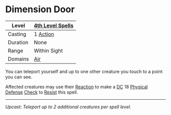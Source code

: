 # Dimension Door

| Level    | [4th Level Spells](4th%20Level%20Spells.md)         |
| -------- | --------------------------------------------------- |
| Casting  | 1 [Action](../../../../Game%20Procedures/Core%20Procedures/Action.md) |
| Duration | None                                                |
| Range    | Within Sight                                        |
| Domains  | [Air](../../Spell%20Domains/Air.md)              |

You can teleport yourself and up to one other creature you touch to a point you can see.

Affected creatures may use their [Reaction](../../../../Game%20Procedures/Combat/Reaction.md) to make a [DC](../../../../Game%20Procedures/Core%20Procedures/DC.md) 18 [Physical Defense](../../../../Player%20Characters/Derived%20Statistics/Physical%20Defense.md) [Check](../../../../Game%20Procedures/Core%20Procedures/Check.md) to [Resist](../../Resist.md) this spell.

---
*Upcast: Teleport up to 2 additional creatures per spell level.*

